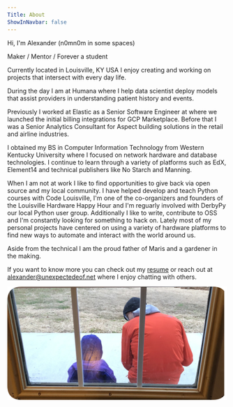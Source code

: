 ```yaml
---
Title: About
ShowInNavbar: false
---
```


Hi, I'm Alexander (n0mn0m in some spaces)

Maker / Mentor / Forever a student

Currently located in Louisville, KY USA I enjoy creating and working on projects that
intersect with every day life. 


During the day I am at Humana where I help data scientist deploy models that assist
providers in understanding patient history and events.


Previously I worked at Elastic as a Senior Software Engineer at where we launched the
initial billing integrations for GCP Marketplace. Before that I was a Senior Analytics
Consultant for Aspect building solutions in the retail and airline industries.


I obtained my BS in Computer Information Technology from Western Kentucky University
where I focused on network hardware and database technologies. I continue to learn
through a variety of platforms such as EdX, Element14 and technical publishers like
No Starch and Manning.


When I am not at work I like to find opportunities to give back via open source and my 
local community. I have helped develop and teach Python courses with Code Louisville, I'm
one of the co-organizers and founders of the Louisville Hardware Happy Hour and I'm
reguarly involved with DerbyPy our local Python user group. Additionally I like to write,
contribute to OSS and I'm constantly looking for something to hack on. Lately most of my
personal projects have centered on using a variety of hardware platforms to find new ways
to automate and interact with the world around us.


Aside from the technical I am the proud father of Maris and a gardener in the making.


If you want to know more you can check out my [resume](/resume.html) or reach out
at <alexander@unexpectedeof.net> where I enjoy chatting with others.

<p>
<img src="./assets/images/us.png" alt="profile image" align="middle">
</p>
